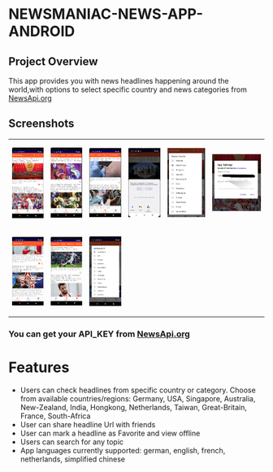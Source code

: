 # NEWSMANIAC-NEWS-APP-ANDROID
## Project Overview
This app provides you with news headlines happening around the world,with options to select specific country and news categories from [NewsApi.org](http://newsapi.org/)

## Screenshots

<table>
<tr>
<td>

 ![Headlines](screenshots/ssht_en_headlines.png)

 </td>
 <td>

 ![Categories](screenshots/ssht_en_categories.png)

 </td>
   <td>

  ![Health](screenshots/ssht_en_health.png)

  </td>
    <td>
    
 ![Share](screenshots/ssht_en_share.png)
  </td>
    <td>

![Country-Selection](screenshots/ssht_en_countrySelection.png)
  </td> 
    <td>

![Settings-Screen](screenshots/ssht_en_appsettings.png)
  </td> 
  </tr>
<tr>
<td>

![Headlines](screenshots/ssht_de_headlines.png)

 </td>
 <td>

![Categories](screenshots/ssht_de_categories.png)

 </td>
    <td>

![Country-Selection](screenshots/ssht_de_countrySelection.png)
  </td> 
  </tr>
</table>

### You can get your API_KEY from [NewsApi.org](http://newsapi.org/)
# Features
* Users can check headlines from specific country or category.
  Choose from available countries/regions: Germany, USA, Singapore, Australia, New-Zealand, India, 
  Hongkong, Netherlands, Taiwan, Great-Britain, France, South-Africa
* User can share headline Url with friends
* User can mark a headline as Favorite and view offline
* Users can search for any topic
* App languages currently supported: german, english, french, netherlands, simplified chinese

